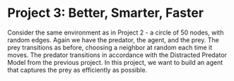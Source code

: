 # Project 3: Better, Smarter, Faster 
Consider the same environment as in Project 2 - a circle of 50 nodes, with random edges. Again we have the predator, the agent, and the prey. The prey transitions as before, choosing a neighbor at random each time it moves. The predator transitions in accordance with the Distracted Predator Model from the previous project. In this project, we want to build an agent that captures the prey as efficiently as possible.
